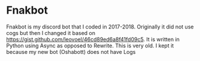 # Fnakbot
Fnakbot is my discord bot that I coded in 2017-2018.
Originally it did not use cogs but then I changed it based on https://gist.github.com/leovoel/46cd89ed6a8f41fd09c5.
It is written in Python using Async as opposed to Rewrite.
This is very old. I kept it because my new bot (Oshabott) does not have Logs
